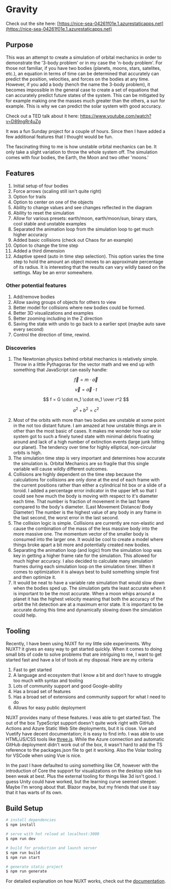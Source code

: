 # Gravity

Check out the site here: [https://nice-sea-04261f01e.1.azurestaticapps.net](https://nice-sea-04261f01e.1.azurestaticapps.net)

## Purpose

This was an attempt to create a simulation of orbital mechanics in order to demonstrate the '3-body problem' or in my case the 'n-body problem'. For those not familiar, if you have two bodies (planets, moons, stars, satelites, etc.), an equation in terms of time can be determined that accurately can predict the position, velocities, and forces on the bodies at any time. However, if you add a body (hench the name the 3-body problem), it becomes impossible in the general case to create a set of equations that can accurately predict future states of the system. This can be mitigated by for example making one the masses much greater than the others, a sun for example. This is why we can predict the solar system with good accuracy.

Check out a TED talk about it here: https://www.youtube.com/watch?v=D89ngRr4uZg

It was a fun Sunday project for a couple of hours. Since then I have added a few additional features that I thought would be fun.

The fascinating thing to me is how unstable orbital mechanics can be. It only take a slight variation to throw the whole system off. The simulation comes with four bodies, the Earth, the Moon and two other 'moons.'

## Features

1. Initial setup of four bodies
2. Force arrows (scaling still isn't quite right)
3. Option for trails
4. Option to center on one of the objects
5. Ability to change values and see changes reflected in the diagram
6. Ability to reset the simulation
7. Allow for various presets: earth/moon, earth/moon/sun, binary stars, cool stable and unstable examples
8. Separated the animation loop from the simulation loop to get much higher accuracy
9. Added basic collisions (check out Chaos for an example)
10. Option to change the time step
11. Added a third dimension
12. Adaptive speed (auto in time step selection). This option varies the time step to hold the amount an object moves to an approximate percentage of its radius. It is interesting that the results can vary wildly based on the settings. May be an error somewhere.

### Other potential features

1. Add/remove bodies
2. Allow saving groups of objects for others to view
3. Better model for collisions where new bodies could be formed.
4. Better 3D visualizations and examples
5. Better zooming including in the Z direction
6. Saving the state with undo to go back to a earlier spot (maybe auto save every second)
7. Control the direction of time, rewind.

### Discoveries

1. The Newtonian physics behind orbital mechanics is relatively simple. Throw in a little Pythagoras for the vector math and we end up with something that JavaScript can easily handle:

$$ \vec f=m \cdot \vec a $$

$$ \vec v= \vec a \cdot t $$

$$ f = G \cdot m_1 \cdot m_1 \over r^2 $$

$$ a^2+b^2=c^2 $$

2. Most of the orbits with more than two bodies are unstable at some point in the not too distant future. I am amazed at how unstable things are in other than the most basic of cases. It makes me wonder how our solar system got to such a finely tuned state with minimal debris floating around and lack of a high number of extinction events (large junk hitting our planet). The tendency over time for highly elliptical, non-circular orbits is high.
3. The simulation time step is very important and determines how accurate the simulation is. Orbital Mechanics are so fragile that this single variable will cause wildly different outcomes.
4. Collisions are highly dependent on the time step because the calculations for collisions are only done at the end of each frame with the current positions rather than either a cylindrical hit box or a slide of a toroid. I added a percentage error indicator in the upper left so that I could see how much the body is moving with respect to it's diameter each time. That number is fraction of movement in the last frame compared to the body's diameter. (Last Movement Distance/ Body Diameter) The number is the highest value of any body in any frame in the last second, the worst error in the last second.
5. The collision logic is simple. Collisions are currently are non-elastic and cause the combination of the mass of the less massive body into the more massive one. The momentum vector of the smaller body is consumed into the larger one. It would be cool to create a model where things broke apart a bit more and potentially created new bodies.
6. Separating the animation loop (and logic) from the simulation loop was key in getting a higher frame rate for the simulation. This allowed for much higher accuracy. I also decided to calculate many simulation frames during each simulation loop on the simulation timer. When it comes to optimization it is always best to build something simple first and then optimize it.
7. It would be neat to have a variable rate simulation that would slow down when the bodies sped up. The simulation gets the least accurate when it is important to be the most accurate. When a moon whips around a planet it has the highest velocity meaning that both the accuracy of the orbit the hit detection are at a maximum error state. It is important to be accurate during this time and dynamically slowing down the simulation could help.

## Tooling

Recently, I have been using NUXT for my little side experiments. Why NUXT? it gives an easy way to get started quickly. When it comes to doing small bits of code to solve problems that are intriguing to me, I want to get started fast and have a lot of tools at my disposal. Here are my criteria

1. Fast to get started
2. A language and ecosystem that I know a bit and don't have to struggle too much with syntax and tooling
3. Lots of community support and good Google-ability
4. Has a broad set of features
5. Has a broad set of extensions and community support for what I need to do
6. Allows for easy public deployment

NUXT provides many of these features. I was able to get started fast. The out of the box TypeScript support doesn't quite work right with GitHub Actions and Azure Static Web Site deployments, but it is close. Vue and Vuetify have decent documentation; it is easy to find info. I was able to use HTML/JS/CSS tools like [three.js](https://threejs.org/). While the Azure connection and automatic GitHub deployment didn't work out of the box, it wasn't hard to add the TS reference to the packages.json file to get it working. Also the Volar tooling for VSCode when using Vue is nice.

In the past I have defaulted to using something like C#, however with the introduction of Core the support for visualizations on the desktop side has been weak at best. Plus the external tooling for things like 3d isn't good. I guess Unity could have worked, but the learning curve seemed steeper. Maybe I'm wrong about that. Blazor maybe, but my friends that use it say that it has warts of its own.

## Build Setup

```bash
# install dependencies
$ npm install

# serve with hot reload at localhost:3000
$ npm run dev

# build for production and launch server
$ npm run build
$ npm run start

# generate static project
$ npm run generate
```

For detailed explanation on how NUXT works, check out the [documentation](https://nuxtjs.org).
